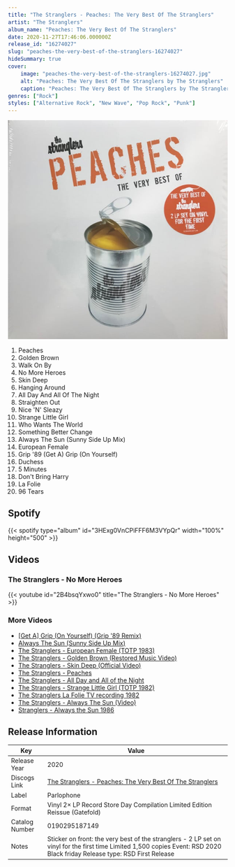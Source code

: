 ```yaml
---
title: "The Stranglers - Peaches: The Very Best Of The Stranglers"
artist: "The Stranglers"
album_name: "Peaches: The Very Best Of The Stranglers"
date: 2020-11-27T17:46:06.000000Z
release_id: "16274027"
slug: "peaches-the-very-best-of-the-stranglers-16274027"
hideSummary: true
cover:
    image: "peaches-the-very-best-of-the-stranglers-16274027.jpg"
    alt: "Peaches: The Very Best Of The Stranglers by The Stranglers"
    caption: "Peaches: The Very Best Of The Stranglers by The Stranglers"
genres: ["Rock"]
styles: ["Alternative Rock", "New Wave", "Pop Rock", "Punk"]
---
```


![Peaches: The Very Best Of The Stranglers by The Stranglers](peaches-the-very-best-of-the-stranglers-16274027.jpg)

<!-- section break -->

1. Peaches
2. Golden Brown
3. Walk On By
4. No More Heroes
5. Skin Deep
6. Hanging Around
7. All Day And All Of The Night
8. Straighten Out
9. Nice 'N' Sleazy
10. Strange Little Girl
11. Who Wants The World
12. Something Better Change
13. Always The Sun (Sunny Side Up Mix)
14. European Female
15. Grip '89 (Get A) Grip (On Yourself)
16. Duchess
17. 5 Minutes
18. Don't Bring Harry
19. La Folie
20. 96 Tears

<!-- section break -->


## Spotify
{{< spotify type="album" id="3HExg0VnCPiFFF6M3VYpQr" width="100%" height="500" >}}



## Videos
### The Stranglers - No More Heroes
{{< youtube id="2B4bsqYxwo0" title="The Stranglers - No More Heroes" >}}<br>

### More Videos

- [[Get A] Grip (On Yourself) (Grip '89 Remix)](https://www.youtube.com/watch?v=ckbONnCzZlU)
- [Always The Sun (Sunny Side Up Mix)](https://www.youtube.com/watch?v=eWyuoNkdBDQ)
- [The Stranglers - European Female (TOTP 1983)](https://www.youtube.com/watch?v=HrwJhMhpUHk)
- [The Stranglers - Golden Brown (Restored Music Video)](https://www.youtube.com/watch?v=z-GUjA67mdc)
- [The Stranglers - Skin Deep (Official Video)](https://www.youtube.com/watch?v=aw9mEFn38to)
- [The Stranglers - Peaches](https://www.youtube.com/watch?v=Q04y16woPAI)
- [The Stranglers - All Day and All of the Night](https://www.youtube.com/watch?v=y6k3tNNRS_I)
- [The Stranglers - Strange Little Girl (TOTP 1982)](https://www.youtube.com/watch?v=k3CAuhVxVW8)
- [The Stranglers La Folie TV recording 1982](https://www.youtube.com/watch?v=YAiL10FWN30)
- [The Stranglers - Always The Sun (Video)](https://www.youtube.com/watch?v=8dEySTzQ6oc)
- [Stranglers - Always the Sun 1986](https://www.youtube.com/watch?v=FKukR0lbRgI)


## Release Information
|  Key           | Value                                                |
| ---------------| ---------------------------------------------------- |
| Release Year   | 2020                                   |
| Discogs Link   | [The Stranglers - Peaches: The Very Best Of The Stranglers](https://www.discogs.com/release/16274027-The-Stranglers-Peaches-The-Very-Best-Of-The-Stranglers) |
| Label          | Parlophone |
| Format         | Vinyl 2× LP Record Store Day Compilation Limited Edition Reissue (Gatefold) |
| Catalog Number | 0190295187149 |
| Notes | Sticker on front: the very best of the stranglers - 2 LP set on vinyl for the first time Limited 1,500 copies  Event: RSD 2020 Black friday Release type: RSD First Release |